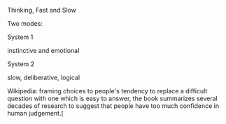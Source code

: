 Thinking, Fast and Slow

Two modes: 

System 1

instinctive and emotional

System 2

slow, deliberative, logical


 Wikipedia: framing choices to people's tendency to replace a difficult question with one which is easy to answer, the book summarizes several decades of research to suggest that people have too much confidence in human judgement.[